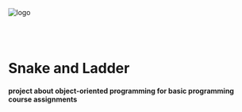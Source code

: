 <img align="left" src="https://i.postimg.cc/YCkSN7GG/logo.png" alt="logo">

<br/><br/><br/>
# Snake and Ladder



#### project about object-oriented programming for basic programming course assignments

